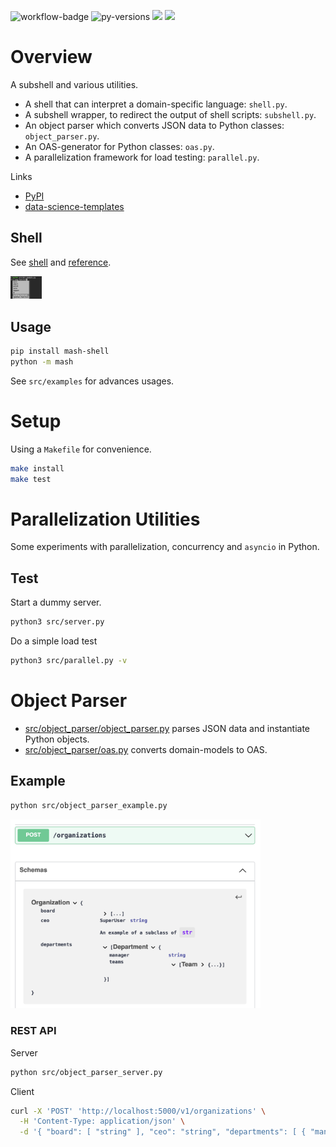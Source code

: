 ![workflow-badge](https://github.com/voschezang/mash/actions/workflows/python-app.yml/badge.svg)
![py-versions](https://img.shields.io/badge/python-3.8%20|%203.10%20|%203.11-blue)
<a href="https://pypi.org/project/mash-shell" title="Python versions"><img src="[https://img.shields.io/badge/pypi-v0.1.0-blue](https://img.shields.io/badge/python-3.8%20|%203.10%20|%203.11-blue)"/></a>
<a href="https://pypi.org/project/mash-shell" title="PyPI"><img src="https://img.shields.io/badge/pypi-v0.1.0-blue"/></a>

# Overview

A subshell and various utilities.

- A shell that can interpret a domain-specific language: `shell.py`.
- A subshell wrapper, to redirect the output of shell scripts: `subshell.py`.
- An object parser which converts JSON data to Python classes: `object_parser.py`.
- An OAS-generator for Python classes: `oas.py`.
- A parallelization framework for load testing: `parallel.py`.

Links
- [PyPI](https://pypi.org/project/mash-shell)
- [data-science-templates](https://github.com/voschezang/data-science-templates)

## Shell

See [shell](SHELL.md) and [reference](SHELL_REFERENCE.md).

<img src="img/shell_dropdown.png" style="max-width: 10%" alt="Example of a shell with a dropdown completion menu">

## Usage

```sh
pip install mash-shell
python -m mash
```

See `src/examples` for advances usages.

# Setup

Using a `Makefile` for convenience.

```sh
make install
make test
```

# Parallelization Utilities

Some experiments with parallelization, concurrency and `asyncio` in Python.

## Test

Start a dummy server.

```sh
python3 src/server.py
```

Do a simple load test

```sh
python3 src/parallel.py -v
```

# Object Parser

- [src/object_parser/object_parser.py](object_parser.py) parses JSON data and instantiate Python objects.
- [src/object_parser/oas.py](oas.py) converts domain-models to OAS.

## Example

```sh
python src/object_parser_example.py
```

<img src="https://github.com/voschezang/data-science-templates/blob/main/img/generated_oas.png?raw=true" style="width: 400px" alt="OAS Example">

### REST API

Server

```sh
python src/object_parser_server.py
```

Client

```sh
curl -X 'POST' 'http://localhost:5000/v1/organizations' \
  -H 'Content-Type: application/json' \
  -d '{ "board": [ "string" ], "ceo": "string", "departments": [ { "manager": "string", "teams": [ { "manager": "string", "members": [ "string" ], "team_type": "A", "active": true, "capacity": 0, "value": 0 } ] } ] }'
```
